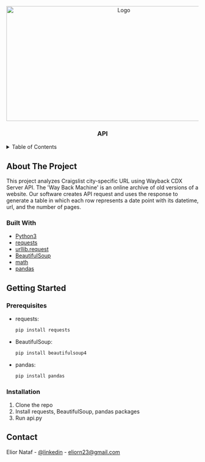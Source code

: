 <!-- PROJECT LOGO -->
<br />
<div align="center">
  <a href="https://github.com/github_username/repo_name">
    <img src="https://media.sproutsocial.com/uploads/2015/04/What-is-an-API.png" alt="Logo" width="600" height="300">
  </a>
  
<h3 align="center">API</h3>
  <p align="center">
  </p>
</div>



<!-- TABLE OF CONTENTS -->
<details>
  <summary>Table of Contents</summary>
  <ol>
    <li>
      <a href="#about-the-project">About The Project</a>
      <ul>
        <li><a href="#built-with">Built With</a></li>
      </ul>
    </li>
    <li>
      <a href="#getting-started">Getting Started</a>
      <ul>
        <li><a href="#prerequisites">Prerequisites</a></li>
        <li><a href="#installation">Installation</a></li>
      </ul>
    </li>
    <li><a href="#contact">Contact</a></li>
  </ol>
</details>



<!-- ABOUT THE PROJECT -->
## About The Project

This project analyzes Craigslist city-specific URL using Wayback CDX Server API. The 'Way Back Machine' is an online archive of old versions of a website. Our software creates API request and uses the response to generate a table in which each row represents a date point with its datetime, url, and the number of pages.

### Built With

* [Python3](https://www.python.org/)
* [requests](https://pypi.org/project/requests/)
* [urllib.request](https://docs.python.org/3/library/urllib.request.html)
* [BeautifulSoup](https://pypi.org/project/beautifulsoup4/)
* [math](https://docs.python.org/3/library/math.html)
* [pandas](https://pypi.org/project/pandas/)



<!-- GETTING STARTED -->
## Getting Started

### Prerequisites

* requests:
  ```sh
  pip install requests
  ```

* BeautifulSoup:
  ```sh
  pip install beautifulsoup4
  ```

* pandas:
  ```sh
  pip install pandas
  ```

### Installation
   
1. Clone the repo
2. Install requests, BeautifulSoup, pandas packages
3. Run api.py
  
  
<!-- CONTACT -->
## Contact

Elior Nataf - [@linkedin](https://www.linkedin.com/in/elior) - eliorn23@gmail.com
